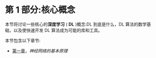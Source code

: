 

# 第 1 部分:核心概念

本节将讨论一些核心的**深度学习** ( **DL** )概念:DL 到底是什么，DL 算法的数学基础，以及使快速开发 DL 算法成为可能的库和工具。

本节包含以下章节:

*   [第一章](b94f711b-daab-4de7-97b7-b7efccd0b392.xhtml)，*神经网络的基本原理*